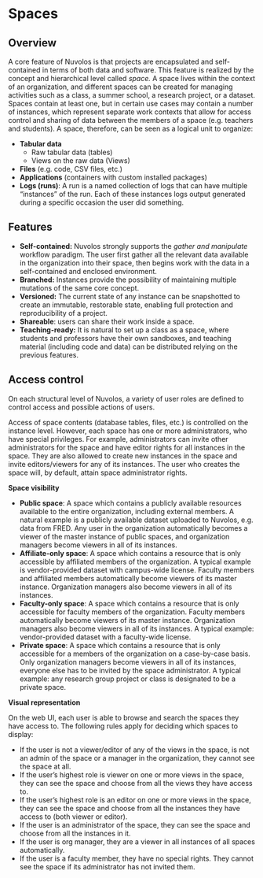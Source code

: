 # Spaces

## Overview

A core feature of Nuvolos is that projects are encapsulated and self-contained in terms of both data and software. This feature is realized by the concept and hierarchical level called _space._ A space lives within the context of an organization, and different spaces can be created for managing activities such as a class, a summer school, a research project, or a dataset. Spaces contain at least one, but in certain use cases may contain a number of instances, which represent separate work contexts that allow for access control and sharing of data between the members of a space \(e.g. teachers and students\). A space, therefore, can be seen as a logical unit to organize:

* **Tabular data**
  * Raw tabular data \(tables\)
  * Views on the raw data \(Views\)
* **Files** \(e.g. code, CSV files, etc.\)
* **Applications** \(containers with custom installed packages\)
* **Logs \(runs\)**: A run is a named collection of logs that can have multiple “instances” of the run. Each of these instances logs output generated during a specific occasion the user did something.

## Features

* **Self-contained:** Nuvolos strongly supports the _gather and manipulate_ workflow paradigm. The user first gather all the relevant data available in the organization into their space, then begins work with the data in a self-contained and enclosed environment. 
* **Branched:** Instances provide the possibility of maintaining multiple mutations of the same core concept. 
* **Versioned:** The current state of any instance can be snapshotted to create an immutable, restorable state, enabling full protection and reproducibility of a project. 
* **Shareable**: users can share their work inside a space. 
* **Teaching-ready:** It is natural to set up a class as a space, where students and professors have their own sandboxes, and teaching material \(including code and data\) can be distributed relying on the previous features.

## Access control

On each structural level of Nuvolos, a variety of user roles are defined to control access and possible actions of users. 

Access of space contents \(database tables, files, etc.\) is controlled on the instance level. However, each space has one or more administrators, who have special privileges. For example, administrators can invite other administrators for the space and have editor rights for all instances in the space. They are also allowed to create new instances in the space and invite editors/viewers for any of its instances. The user who creates the space will, by default, attain space administrator rights.

**Space visibility**

* **Public space**: A space which contains a publicly available resources available to the entire organization, including external members. A natural example is a publicly available dataset uploaded to Nuvolos, e.g. data from FRED. Any user in the organization automatically becomes a viewer of the master instance of public spaces, and organization managers become viewers in all of its instances. 
* **Affiliate-only space**: A space which contains a resource that is only accessible by affiliated members of the organization. A typical example is vendor-provided dataset with campus-wide license. Faculty members and affiliated members automatically become viewers of its master instance. Organization managers also become viewers in all of its instances. 
* **Faculty-only space**: A space which contains a resource that is only accessible for faculty members of the organization. Faculty members automatically become viewers of its master instance. Organization managers also become viewers in all of its instances. A typical example: vendor-provided dataset with a faculty-wide license. 
* **Private space**: A space which contains a resource that is only accessible for a members of the organization on a case-by-case basis. Only organization managers become viewers in all of its instances, everyone else has to be invited by the space administrator. A typical example: any research group project or class is designated to be a private space.

**Visual representation**

On the web UI, each user is able to browse and search the spaces they have access to. The following rules apply for deciding which spaces to display:

* If the user is not a viewer/editor of any of the views in the space, is not an admin of the space or a manager in the organization, they cannot see the space at all. 
* If the user’s highest role is viewer on one or more views in the space, they can see the space and choose from all the views they have access to. 
* If the user’s highest role is an editor on one or more views in the space, they can see the space and choose from all the instances they have access to \(both viewer or editor\). 
* If the user is an administrator of the space, they can see the space and choose from all the instances in it. 
* If the user is org manager, they are a viewer in all instances of all spaces automatically. 
* If the user is a faculty member, they have no special rights. They cannot see the space if its administrator has not invited them.

